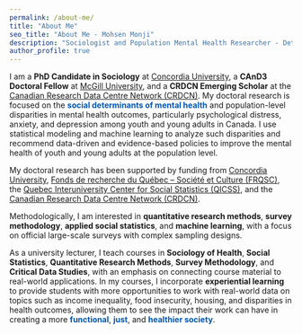 ```yaml
---
permalink: /about-me/
title: "About Me"
seo_title: "About Me - Mohsen Monji"
description: "Sociologist and Population Mental Health Researcher - Detailed Bio"
author_profile: true
---
```


<style>
  .about-section {
    margin-bottom: 40px;
  }

  .icon {
    margin-right: 10px;
    color: #007bff;
  }

  .highlight {
    font-weight: bold;
    color: #0056b3;
  }
</style>

<div class="about-section">
  <p>
    I am a <strong>PhD Candidate in Sociology</strong> at 
    <a href="https://www.concordia.ca/artsci/sociology-anthropology.html" target="_blank">Concordia University</a>, 
    a <strong>CAnD3 Doctoral Fellow</strong> at 
    <a href="https://www.mcgill.ca/cand3/our-people/fellows-2024-25" target="_blank">McGill University</a>, 
    and a <strong>CRDCN Emerging Scholar</strong> at the 
    <a href="https://crdcn.ca" target="_blank">Canadian Research Data Centre Network (CRDCN)</a>. My doctoral research is focused on the 
    <span class="highlight">social determinants of mental health</span> and population-level disparities in mental health outcomes, particularly psychological distress, anxiety, and depression among youth and young adults in Canada. I use statistical modeling and machine learning to analyze such disparities and recommend data-driven and evidence-based policies to improve the mental health of youth and young adults at the population level.
  </p>

  <p>
    My doctoral research has been supported by funding from 
    <a href="https://www.concordia.ca/artsci/sociology-anthropology.html" target="_blank">Concordia University</a>, 
    <a href="https://www.frq.gouv.qc.ca" target="_blank">Fonds de recherche du Québec – Société et Culture (FRQSC)</a>, 
    the <a href="https://www.ciqss.org" target="_blank">Quebec Interuniversity Center for Social Statistics (QICSS)</a>, 
    and the <a href="https://crdcn.ca" target="_blank">Canadian Research Data Centre Network (CRDCN)</a>.
  </p>

  <p>
    Methodologically, I am interested in <strong>quantitative research methods</strong>, <strong>survey methodology</strong>, 
    <strong>applied social statistics</strong>, and <strong>machine learning</strong>, with a focus on official large-scale surveys with complex sampling designs.
  </p>

  <p>
    As a university lecturer, I teach courses in <strong>Sociology of Health</strong>, 
    <strong>Social Statistics</strong>, <strong>Quantitative Research Methods</strong>, 
    <strong>Survey Methodology</strong>, and <strong>Critical Data Studies</strong>, with an emphasis on connecting course material to real-world applications. In my courses, I incorporate <strong>experiential learning</strong> to provide students with more opportunities to work with real-world data on topics such as income inequality, food insecurity, housing, and disparities in health outcomes, allowing them to see the impact their work can have in creating a more 
    <span class="highlight">functional</span>, <span class="highlight">just</span>, and <span class="highlight">healthier society</span>.
  </p>
</div>


